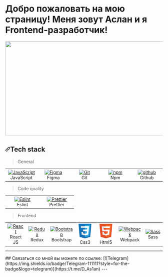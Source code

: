 <h1>Добро пожаловать на мою страницу! Меня зовут Аслан и я Frontend-разработчик!</h1>

<div align="center">
  <img src="https://media.giphy.com/media/dWesBcTLavkZuG35MI/giphy.gif" width="600" height="300"/>
</div>

<h2 align="left" id="user-content-debabin-stack" dir="auto"><a id="user-content-tech-stack" class="anchor" aria-hidden="true" href="#tech-stack"><svg class="octicon octicon-link" viewBox="0 0 16 16" version="1.1" width="16" height="16" aria-hidden="true"><path d="m7.775 3.275 1.25-1.25a3.5 3.5 0 1 1 4.95 4.95l-2.5 2.5a3.5 3.5 0 0 1-4.95 0 .751.751 0 0 1 .018-1.042.751.751 0 0 1 1.042-.018 1.998 1.998 0 0 0 2.83 0l2.5-2.5a2.002 2.002 0 0 0-2.83-2.83l-1.25 1.25a.751.751 0 0 1-1.042-.018.751.751 0 0 1-.018-1.042Zm-4.69 9.64a1.998 1.998 0 0 0 2.83 0l1.25-1.25a.751.751 0 0 1 1.042.018.751.751 0 0 1 .018 1.042l-1.25 1.25a3.5 3.5 0 1 1-4.95-4.95l2.5-2.5a3.5 3.5 0 0 1 4.95 0 .751.751 0 0 1-.018 1.042.751.751 0 0 1-1.042.018 1.998 1.998 0 0 0-2.83 0l-2.5 2.5a1.998 1.998 0 0 0 0 2.83Z"></path></svg></a>Tech stack</h2>
<blockquote>
<p dir="auto">General</p>
</blockquote>
<table width="100%">
  <tbody><tr>
    <td align="center" width="93">
      <a href="#debabin-stack">
        <img src="https://camo.githubusercontent.com/b4ff7f14956d1e50e56f37992f87c6a73166345ea928b6dbe1140db457b9707b/68747470733a2f2f75706c6f61642e77696b696d656469612e6f72672f77696b6970656469612f636f6d6d6f6e732f7468756d622f392f39392f556e6f6666696369616c5f4a6176615363726970745f6c6f676f5f322e7376672f3130323470782d556e6f6666696369616c5f4a6176615363726970745f6c6f676f5f322e7376672e706e67" width="48" height="48" alt="JavaScript" data-canonical-src="https://upload.wikimedia.org/wikipedia/commons/thumb/9/99/Unofficial_JavaScript_logo_2.svg/1024px-Unofficial_JavaScript_logo_2.svg.png" style="max-width: 100%;">
      </a>
     <br>JavaScript
    </td>
    <td align="center" width="96">
      <a href="#debabin-stack">
        <img src="https://camo.githubusercontent.com/961f17745af8dad4571761c9a28b08a1faf612a25067e019d7b54ce3d40c5841/68747470733a2f2f75706c6f61642e77696b696d656469612e6f72672f77696b6970656469612f636f6d6d6f6e732f332f33332f4669676d612d6c6f676f2e737667" width="45" height="45" alt="Figma" data-canonical-src="https://upload.wikimedia.org/wikipedia/commons/3/33/Figma-logo.svg" style="max-width: 100%;">
      </a>
      <br>Figma
    </td>
    <td align="center" width="96">
      <a href="#debabin-stack">
        <img src="https://camo.githubusercontent.com/48ce7b3d6142f23bbb15ffa4b1e3d6af2d98fe8828a343f2801b6972c7086882/68747470733a2f2f75706c6f61642e77696b696d656469612e6f72672f77696b6970656469612f636f6d6d6f6e732f7468756d622f332f33662f4769745f69636f6e2e7376672f3132303070782d4769745f69636f6e2e7376672e706e67" width="48" height="48" alt="Git" data-canonical-src="https://upload.wikimedia.org/wikipedia/commons/thumb/3/3f/Git_icon.svg/1200px-Git_icon.svg.png" style="max-width: 100%;">
      </a>
      <br>Git
    </td>
    <td align="center" width="96"> 
      <a href="#debabin-stack">
        <img src="https://camo.githubusercontent.com/0c9b1ff1b3149f3349f3f186c494aa138a1250a92773a083a0c3569423e7b4cc/68747470733a2f2f6272616e646570732e636f6d2f69636f6e2d646f776e6c6f61642f4e2f4e706d2d69636f6e2d766563746f722d30352e737667" width="48" height="48" alt="npm" data-canonical-src="https://brandeps.com/icon-download/N/Npm-icon-vector-05.svg" style="max-width: 100%;">
      </a>
      <br>Npm
    </td>
     <td align="center" width="96"> 
      <a href="#debabin-stack">
        <img src="https://camo.githubusercontent.com/42428553b4078eca3fc020b27be4ec73e4afbee9dcccec1ca5fb738f35018bd7/68747470733a2f2f63646e2d69636f6e732d706e672e666c617469636f6e2e636f6d2f3531322f3838392f3838393139322e706e67" width="48" height="48" alt="github" data-canonical-src="https://cdn-icons-png.flaticon.com/512/889/889192.png" style="max-width: 100%;">
      </a>
      <br>Github
    </td>
  </tr> 
</tbody></table>
<blockquote>
<p dir="auto">Code quality</p>
</blockquote>
<table width="100%">
  <tbody><tr>
     <td align="center" width="96">
      <a href="#debabin-stack">
        <img src="https://camo.githubusercontent.com/00944c4fb7b198c4e0d587311e3eef83b154bc0801f9aa8a95ce2f19b7886d77/68747470733a2f2f6272616e646570732e636f6d2f69636f6e2d646f776e6c6f61642f452f45736c696e742d69636f6e2d766563746f722d30322e737667" width="48" height="48" alt="Eslint" data-canonical-src="https://brandeps.com/icon-download/E/Eslint-icon-vector-02.svg" style="max-width: 100%;">
      </a>
      <br>Eslint
    </td>
    <td align="center" width="96">
      <a href="#debabin-stack">
        <img src="https://camo.githubusercontent.com/2be62e3ada685dd9b4fe333d8e0b424f4e8d8b5bed126edaf86eb73afd27fce8/68747470733a2f2f6272616e646570732e636f6d2f69636f6e2d646f776e6c6f61642f502f50726574746965722d69636f6e2d766563746f722d30322e737667" width="48" height="48" alt="Prettier" data-canonical-src="https://brandeps.com/icon-download/P/Prettier-icon-vector-02.svg" style="max-width: 100%;">
      </a>
      <br>Prettier
    </td>
  </tr> 
</tbody></table>
<blockquote>
<p dir="auto">Frontend</p>
</blockquote>
<table width="100%">
  <tbody><tr>
    <td align="center" width="96">
      <a href="#debabin-stack">
        <img src="https://camo.githubusercontent.com/77f6f4ed2bcf02341da77ebed65c13650c351a5256739d5f7deb535d2f91ada8/68747470733a2f2f6272616e646c6f676f732e6e65742f77702d636f6e74656e742f75706c6f6164732f323032302f30392f72656163742d6c6f676f2e706e67" width="48" height="48" alt="React" data-canonical-src="https://brandlogos.net/wp-content/uploads/2020/09/react-logo.png" style="max-width: 100%;">
      </a>
     <br>React JS
    </td>
      <td align="center" width="96"> 
      <a href="#debabin-stack">
        <img src="https://camo.githubusercontent.com/7b7f04b16cc2d2d4a32985710e4d640985337a32bbb1e60cdacede2c8a4ae57b/68747470733a2f2f63646e2e776f726c64766563746f726c6f676f2e636f6d2f6c6f676f732f72656475782e737667" width="48" height="48" alt="Redux" data-canonical-src="https://cdn.worldvectorlogo.com/logos/redux.svg" style="max-width: 100%;">
      </a>
      <br>Redux
    </td>
   <td align="center" width="96">
      <a href="#debabin-stack">
        <img src="https://camo.githubusercontent.com/4112948ca937900fbcd0eb4a0ed71f8672399586f4614ef7119268d079207878/68747470733a2f2f63646e2e776f726c64766563746f726c6f676f2e636f6d2f6c6f676f732f626f6f7473747261702d342e737667" width="48" height="48" alt="Bootstrap" data-canonical-src="https://cdn.worldvectorlogo.com/logos/bootstrap-4.svg" style="max-width: 100%;">
      </a>
      <br>Bootstrap
    </td>
     <td align="center" width="96"> 
      <a href="#debabin-stack">
        <img src="https://github.com/devicons/devicon/raw/master/icons/css3/css3-original.svg" width="48" height="48" alt="css3" style="max-width: 100%;">
      </a>
      <br>Css3
    </td>
    <td align="center" width="96">
      <a href="#debabin-stack">
        <img src="https://github.com/devicons/devicon/raw/master/icons/html5/html5-original.svg" width="48" height="48" alt="Html5" style="max-width: 100%;">
      </a>
      <br>Html5
    </td>
    <td align="center" width="96"> 
      <a href="#debabin-stack">
        <img src="https://camo.githubusercontent.com/338a81ac4126a9365d330227e202208df6eb8f5b2141103a0d3dec75bd80c8c9/68747470733a2f2f6272616e646570732e636f6d2f69636f6e2d646f776e6c6f61642f572f5765627061636b2d69636f6e2d766563746f722d30322e737667" width="48" height="48" alt="Webpack" data-canonical-src="https://brandeps.com/icon-download/W/Webpack-icon-vector-02.svg" style="max-width: 100%;">
      </a>
      <br>Webpack
    </td>
      <td align="center" width="96">
      <a href="#debabin-stack">
        <img src="https://camo.githubusercontent.com/ceb810784f2bc1e1815e427f42d1134e5650943d43a6e94deb8b7075ab3e10c5/68747470733a2f2f6272616e646570732e636f6d2f69636f6e2d646f776e6c6f61642f532f536173732d69636f6e2d766563746f722d30342e737667" width="48" height="48" alt="Sass" data-canonical-src="https://brandeps.com/icon-download/S/Sass-icon-vector-04.svg" style="max-width: 100%;">
      </a>
      <br>Sass
    </td>
  </tr> 
</tbody></table>
<!-- <blockquote>
<p dir="auto">Backend</p>
</blockquote>
<table width="100%">
  <tbody><tr>
    <td align="center" width="96"> 
      <a href="#debabin-stack">
        <img src="https://camo.githubusercontent.com/f81ddb45a6c5ed619d8daa54e0ab4385d66f2bf1386d96e91e91e4a63b5711c1/68747470733a2f2f6272616e646570732e636f6d2f69636f6e2d646f776e6c6f61642f4e2f4e6f64656a732d69636f6e2d766563746f722d30322e737667" width="48" height="48" alt="Node JS" data-canonical-src="https://brandeps.com/icon-download/N/Nodejs-icon-vector-02.svg" style="max-width: 100%;">
      </a>
      <br>Node JS
    </td>
    <td align="center" width="96">
      <a href="#debabin-stack">
        <img src="https://github.com/devicons/devicon/raw/master/icons/mongodb/mongodb-original.svg" width="48" height="48" alt="Mongo DB" style="max-width: 100%;">
      </a>
      <br>MongoDB
    </td>
  </tr> 
</tbody></table> -->
<hr>
<!-- <h3 dir="auto"><a id="user-content-contact" class="anchor" aria-hidden="true" href="#contact"><svg class="octicon octicon-link" viewBox="0 0 16 16" version="1.1" width="16" height="16" aria-hidden="true"><path d="m7.775 3.275 1.25-1.25a3.5 3.5 0 1 1 4.95 4.95l-2.5 2.5a3.5 3.5 0 0 1-4.95 0 .751.751 0 0 1 .018-1.042.751.751 0 0 1 1.042-.018 1.998 1.998 0 0 0 2.83 0l2.5-2.5a2.002 2.002 0 0 0-2.83-2.83l-1.25 1.25a.751.751 0 0 1-1.042-.018.751.751 0 0 1-.018-1.042Zm-4.69 9.64a1.998 1.998 0 0 0 2.83 0l1.25-1.25a.751.751 0 0 1 1.042.018.751.751 0 0 1 .018 1.042l-1.25 1.25a3.5 3.5 0 1 1-4.95-4.95l2.5-2.5a3.5 3.5 0 0 1 4.95 0 .751.751 0 0 1-.018 1.042.751.751 0 0 1-1.042.018 1.998 1.998 0 0 0-2.83 0l-2.5 2.5a1.998 1.998 0 0 0 0 2.83Z"></path></svg></a><strong>Contact</strong></h3>
<p dir="auto"><a href="https://t.me/D_As1an" rel="nofollow"><img src="https://camo.githubusercontent.com/bfcb43ec0e19f8021375f1542c3d5d5ad0fdf965457480dcc255f05aa928cd4a/68747470733a2f2f696d672e69636f6e73382e636f6d2f666c75656e63792f3531322f74656c656772616d2d6170702e706e67" alt="telegram" width="40" height="40" title="telegram" data-canonical-src="https://img.icons8.com/fluency/512/telegram-app.png" style="max-width: 100%;"></a></p> -->
## Связаться со мной вы можете по ссылке: 
[![Telegram](https://img.shields.io/badge/Telegram-111111?style=for-the-badge&logo=telegram)](https://t.me/D_As1an)
---
